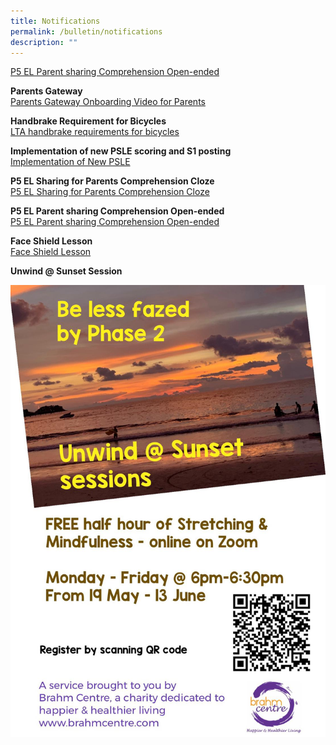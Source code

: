 ```yaml
---
title: Notifications
permalink: /bulletin/notifications
description: ""
---
```

[P5 EL Parent sharing Comprehension Open-ended](/files/P5%20EL%20Parent%20sharing%20Comprehension%20Open-ended.pdf)

**Parents Gateway**<br>
[Parents Gateway Onboarding Video for Parents](https://www.youtube.com/embed/tW9jwyuovOo)

**Handbrake Requirement for Bicycles**<br>
[LTA handbrake requirements for bicycles](/files/LTA%20handbrake%20requirements%20for%20bicycles_print.pdf)

**Implementation of new PSLE scoring and S1 posting**<br>
[Implementation of New PSLE](/files/Implementation%20of%20New%20PSLE.pdf)

**P5 EL Sharing for Parents Comprehension Cloze**<br>
[P5 EL Sharing for Parents Comprehension Cloze](/files/P5%20EL%20Sharing%20for%20Parents%20Comprehension%20Cloze.pdf)

**P5 EL Parent sharing Comprehension Open-ended**<br>
[P5 EL Parent sharing Comprehension Open-ended](/files/P5%20EL%20Parent%20sharing%20Comprehension%20Open-ended.pdf)

**Face Shield Lesson**<br>
[Face Shield Lesson](/files/Face%20Shield%20Lesson.pdf)

**Unwind @ Sunset Session**

![](/images/Unwind%20%20Sunset%20Session.jpeg)